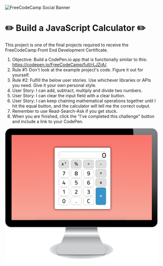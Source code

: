 ![FreeCodeCamp Social Banner](https://s3.amazonaws.com/freecodecamp/wide-social-banner.png)

# :pencil2: Build a JavaScript Calculator :pencil2:

This project is one of the final projects required to receive the FreeCodeCamp Front End Development Certificate.  

1. Objective: Build a CodePen.io app that is functionally similar to this: https://codepen.io/FreeCodeCamp/full/rLJZrA/.
2. Rule #1: Don't look at the example project's code. Figure it out for yourself.
3. Rule #2: Fulfill the below user stories. Use whichever libraries or APIs you need. Give it your own personal style.
4. User Story: I can add, subtract, multiply and divide two numbers.
5. User Story: I can clear the input field with a clear button.
6. User Story: I can keep chaining mathematical operations together until I hit the equal button, and the calculator will tell me the correct output.
7. Remember to use Read-Search-Ask if you get stuck.
8. When you are finished, click the "I've completed this challenge" button and include a link to your CodePen.

![Calculator Screenshot](/calculator.png)
